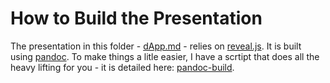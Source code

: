 # How to Build the Presentation

The presentation in this folder - [dApp.md](./dApp.md) - relies on [reveal.js](https://github.com/hakimel/reveal.js/). It is built using [pandoc](http://pandoc.org/). To make things a litle easier, I have a scrtipt that does all the heavy lifting for you - it is detailed here: [pandoc-build](https://github.com/glowkeeper/pandoc-build).
